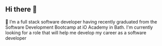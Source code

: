## Hi there 👋
🔭 I’m a full stack software developer having recently graduated from the Software Development Bootcamp at iO Academy in Bath.
I'm currently looking for a role that will help me develop my career as a software developer

